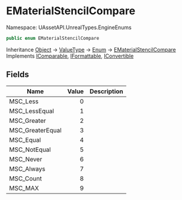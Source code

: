 # EMaterialStencilCompare

Namespace: UAssetAPI.UnrealTypes.EngineEnums

```csharp
public enum EMaterialStencilCompare
```

Inheritance [Object](https://docs.microsoft.com/en-us/dotnet/api/system.object) → [ValueType](https://docs.microsoft.com/en-us/dotnet/api/system.valuetype) → [Enum](https://docs.microsoft.com/en-us/dotnet/api/system.enum) → [EMaterialStencilCompare](./uassetapi.unrealtypes.engineenums.ematerialstencilcompare.md)<br>
Implements [IComparable](https://docs.microsoft.com/en-us/dotnet/api/system.icomparable), [IFormattable](https://docs.microsoft.com/en-us/dotnet/api/system.iformattable), [IConvertible](https://docs.microsoft.com/en-us/dotnet/api/system.iconvertible)

## Fields

| Name | Value | Description |
| --- | --: | --- |
| MSC_Less | 0 |  |
| MSC_LessEqual | 1 |  |
| MSC_Greater | 2 |  |
| MSC_GreaterEqual | 3 |  |
| MSC_Equal | 4 |  |
| MSC_NotEqual | 5 |  |
| MSC_Never | 6 |  |
| MSC_Always | 7 |  |
| MSC_Count | 8 |  |
| MSC_MAX | 9 |  |
